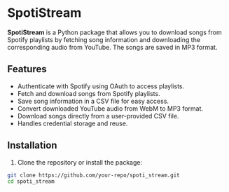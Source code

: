 # SpotiStream

**SpotiStream** is a Python package that allows you to download songs from Spotify playlists by fetching song information and downloading the corresponding audio from YouTube. The songs are saved in MP3 format.

## Features

- Authenticate with Spotify using OAuth to access playlists.
- Fetch and download songs from Spotify playlists.
- Save song information in a CSV file for easy access.
- Convert downloaded YouTube audio from WebM to MP3 format.
- Download songs directly from a user-provided CSV file.
- Handles credential storage and reuse.

## Installation

1. Clone the repository or install the package:

```bash
git clone https://github.com/your-repo/spoti_stream.git
cd spoti_stream
